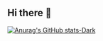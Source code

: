 ## Hi there 👋

[![Anurag's GitHub stats-Dark](https://github-readme-stats.vercel.app/api?username=iverri)](https://github.com/anuraghazra/github-readme-stats)
<!--
**iverri/iverri** is a ✨ _special_ ✨ repository because its `README.md` (this file) appears on your GitHub profile.

Here are some ideas to get you started:

- 🔭 I’m currently working on ...
- 🌱 I’m currently learning ...
- 👯 I’m looking to collaborate on ...
- 🤔 I’m looking for help with ...
- 💬 Ask me about ...
- 📫 How to reach me: ...
- 😄 Pronouns: ...
- ⚡ Fun fact: ...
-->

